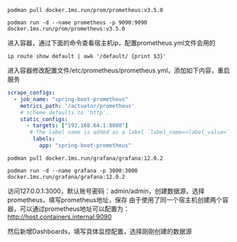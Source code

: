 
```shell
podman pull docker.1ms.run/prom/prometheus:v3.5.0
```

```shell
podman run -d --name prometheus -p 9090:9090 docker.1ms.run/prom/prometheus:v3.5.0
```

进入容器，通过下面的命令查看宿主机ip，配置prometheus.yml文件会用的

```shell
ip route show default | awk '/default/ {print $3}'
```

进入容器修改配置文件/etc/prometheus/prometheus.yml，添加如下内容，重启服务
```yaml
scrape_configs:
  - job_name: "spring-boot-prometheus"
    metrics_path: '/actuator/prometheus'
    # scheme defaults to 'http'.
    static_configs:
      - targets: ["192.168.64.1:8080"]
       # The label name is added as a label `label_name=<label_value>` to any timeseries scraped from this config.
        labels:
          app: "spring-boot-prometheus"
```

```shell
podman pull docker.1ms.run/grafana/grafana:12.0.2
```

```shell
podman run -d --name grafana -p 3000:3000 docker.1ms.run/grafana/grafana:12.0.2
```

访问127.0.0.1:3000，默认账号密码：admin/admin，创建数据源，选择prometheus，填写prometheus地址，保存
由于使用了同一个宿主机创建两个容器，可以通过prometheus地址可以配置为：http://host.containers.internal:9090

然后新增Dashboards，填写具体监控配置，选择刚刚创建的数据源